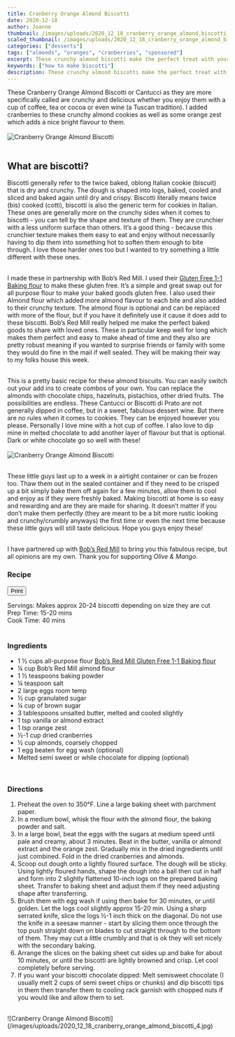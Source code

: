 ```yaml
---
title: Cranberry Orange Almond Biscotti
date: 2020-12-18
author: Joanne
thumbnail: /images/uploads/2020_12_18_cranberry_orange_almond_biscotti_1.jpg
scaled_thumbnail: /images/uploads/2020_12_18_cranberry_orange_almond_biscotti_0.jpg
categories: ["desserts"]
tags: ["almonds", "oranges", "cranberries", "sponsored"]
excerpt: These crunchy almond biscotti make the perfect treat with your favourite hot beverage 
keywords: ["how to make biscotti"]
description: These crunchy almond biscotti make the perfect treat with your favourite hot beverage 
---
```

<span class="blog-text">

These Cranberry Orange Almond Biscotti or Cantucci as they are more specifically called are crunchy and delicious whether you enjoy them with a cup of coffee, tea or cocoa or even wine (a Tuscan tradition). I added cranberries to these crunchy almond cookies as well as some orange zest which adds a nice bright flavour to them. 
</br>
</br>
![Cranberry Orange Almond Biscotti](/images/uploads/2020_12_18_cranberry_orange_almond_biscotti_2.jpg)
</br>
</br>

## What are biscotti?
Biscotti generally refer to the twice baked, oblong Italian cookie (biscuit) that is dry and crunchy. The dough is shaped into logs, baked, cooled and sliced and baked again until dry and crispy. Biscotti literally means twice (bis) cooked (cotti), biscotti is also the generic term for cookies in Italian. These ones are generally more on the crunchy sides when it comes to biscotti - you can tell by the shape and texture of them. They are crunchier with a less uniform surface than others.  It’s a good thing - because this crunchier texture makes them easy to eat and enjoy without necessarily having to dip them into something hot to soften them enough to bite through. I love those harder ones too but I wanted to try something a little different with these ones. 
</br>
</br>

I made these in partnership with Bob’s Red Mill. I used their <span class="highlight"><a rel="nofollow" href="https://www.bobsredmill.com/?utm_source=TheOliveAndMango&utm_medium=influencer&utm_campaign=bobsredmill">Gluten Free 1-1 Baking flour</a></span> to make these gluten free.  It’s a simple and great  swap out for all purpose flour to make your baked goods gluten free. I also used their Almond flour which added more almond flavour to each bite and also added to their crunchy texture. The almond flour is optional and can be replaced with more of the flour, but if you have it definitely use it cause it does add to these biscotti. Bob’s Red Mill really helped me make the perfect baked goods to share with loved ones. These in particular keep well for long which makes them perfect and easy to make ahead of time and they also are pretty robust meaning if you wanted to surprise friends or family with some they would do fine in the mail if well sealed. They will be making their way to my folks house this week. 
</br>
</br>

This is a pretty basic recipe for these almond biscuits. You can easily switch out your add ins to create combos of your own. You can replace the almonds with chocolate chips, hazelnuts, pistachios, other dried fruits. The possibilities are endless. These Cantucci or Biscotti di Prato are not generally dipped in coffee, but in a sweet, fabulous dessert wine. But there are no rules when it comes to cookies. They can be enjoyed however you please. Personally I love mine with a hot cup of coffee. I also love to dip mine in melted chocolate to add another layer of flavour but that is optional. Dark or white chocolate go so well with these! 
</br>
</br>
![Cranberry Orange Almond Biscotti](/images/uploads/2020_12_18_cranberry_orange_almond_biscotti_3.jpg)
</br>
</br>

These little guys last up to a week in a airtight container or can be frozen too. Thaw them out in the sealed container and if they need to be crisped up a bit simply bake them off again for a few minutes, allow them to cool and enjoy as if they were freshly baked. Making biscotti at home is so easy and rewarding and are they are made for sharing.  It doesn’t matter if you don’t make them perfectly (they are meant to be a bit more rustic looking and crunchy/crumbly anyways) the first time or even the next time because these little guys  will still taste delicious. Hope you guys enjoy these! 
</br>
</br>

I have partnered up with <span class="highlight"><a rel="nofollow" href="https://www.bobsredmill.com/?utm_source=TheOliveAndMango&utm_medium=influencer&utm_campaign=bobsredmill">Bob’s Red Mill</a></span> to bring you this fabulous recipe, but all opinions are my own. Thank you for supporting _Olive & Mango_.
<!--</br>
</br>
{{< youtube 2U5KL1buARQ >}}
</br>
</br>-->
</span>

### Recipe
<div print_button><form>
<input type="button" value="Print" class="btn__print" onClick="window.print()">
</form></div>

<div>Servings: <span itemprop="recipeYield">Makes approx 20-24 biscotti depending on size they are cut</div>
<div>Prep Time: <meta itemprop="prepTime" content="PT15M">15-20 mins</div>
<div>Cook Time: <meta itemprop="cookTime" content="PT40M">40 mins</div>
</br>

### Ingredients

* <span itemprop="recipeIngredient">1 &frac12; cups all-purpose flour <span class="highlight"><a rel="nofollow" href="https://www.bobsredmill.com/?utm_source=TheOliveAndMango&utm_medium=influencer&utm_campaign=bobsredmill">Bob’s Red Mill Gluten Free 1-1 Baking flour</a></span> </span>
* <span itemprop="recipeIngredient">&frac14; cup Bob’s Red Mill almond flour </span>
* <span itemprop="recipeIngredient">1 &frac12; teaspoons baking powder </span>
* <span itemprop="recipeIngredient">&frac14; teaspoon salt </span>
* <span itemprop="recipeIngredient">2 large eggs room temp </span>
* <span itemprop="recipeIngredient">&frac12; cup granulated sugar </span>
* <span itemprop="recipeIngredient">&frac14; cup of brown sugar </span>
* <span itemprop="recipeIngredient">3 tablespoons unsalted butter, melted and cooled slightly </span>
* <span itemprop="recipeIngredient">1 tsp vanilla or almond extract </span>
* <span itemprop="recipeIngredient">1 tsp orange zest </span>
* <span itemprop="recipeIngredient">&frac12;-1 cup dried cranberries </span>
* <span itemprop="recipeIngredient">&frac12; cup almonds, coarsely chopped</span>
* <span itemprop="recipeIngredient">1 egg beaten for egg wash (optional) </span>
* <span itemprop="recipeIngredient">Melted semi sweet or while chocolate for dipping (optional) </span>
</br>

### Directions
1. Preheat the oven to 350°F. Line a large baking sheet with parchment paper. 
2. In a medium bowl, whisk the flour with the almond flour, the baking powder and salt.
3. In a large bowl, beat the eggs with the sugars at medium speed until pale and creamy, about 3 minutes. Beat in the butter, vanilla or almond extract and the orange zest. Gradually mix in the dried ingredients until just combined. Fold in the dried cranberries and almonds. 
4. Scoop out dough onto a lightly floured surface. The dough will be sticky. Using lightly floured hands, shape the dough into a ball then cut in half and form into 2 slightly flattened 10-inch logs on the prepared baking sheet. Transfer to baking sheet and adjust them if they need adjusting shape after transferring. 
5. Brush them with egg wash if using then bake for 30 minutes, or until golden. Let the logs cool slightly approx 15-20 min. Using a sharp serrated knife, slice the logs &frac12;-1 inch thick on the diagonal. Do not use the knife in a seesaw manner - start by slicing them once through the top push straight down on blades to cut straight through to the bottom of them. They may cut a little crumbly and that is ok they will set nicely with the secondary baking. 
6. Arrange the slices on the baking sheet cut sides up and bake for about 10 minutes, or until the biscotti are lightly browned and crisp. Let cool completely before serving.  
7. If you want your biscotti chocolate dipped: Melt semisweet chocolate (I usually melt 2 cups of semi sweet chips or chunks) and dip biscotti tips in them then transfer them to cooling rack garnish with chopped nuts if you would like and allow them to set. 

</br>
![Cranberry Orange Almond Biscotti](/images/uploads/2020_12_18_cranberry_orange_almond_biscotti_4.jpg)